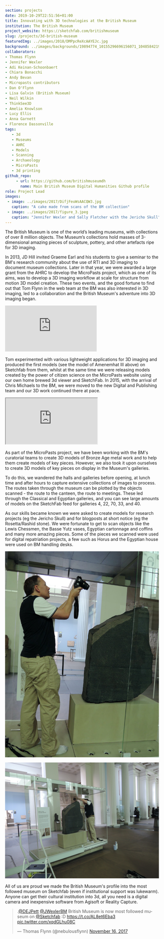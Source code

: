 ```yaml
---
section: projects
date: 2019-10-29T22:51:56+01:00
title: Innovating with 3D technologies at the British Museum
institution: The British Museum
project_website: https://sketchfab.com/britishmuseum
slug: /projects/3d-british-museum
featuredImg: ../images/2018/DMPpcReXcAAYEJc.jpg
background: ../images/backgrounds/19894774_10155296696156071_1048584219763234466_n-1-1170x450.jpg
collaborators:
- Thomas Flynn
- Jennifer Wexler
- Adi Keinan-Schoonbaert
- Chiara Bonacchi
- Andy Bevan
- Micropasts contributors
- Dan O'Flynn
- Lisa Galvin (British Museum)
- Neil Wilkin
- ThinkSee3D
- Amelia Knowlson
- Lucy Ellis
- Anna Garnett
- Florence Dassonville
tags:
   - 3d
   - Museums
   - AHRC
   - Models
   - Scanning
   - Archaeology
   - MicroPasts
   - 3d printing
github_repo: 
     - url: https://github.com/britishmuseumdh
       name: Main British Museum Digital Humanities Github profile
role: Project Lead
images:
 - image: ../images/2017/DifjFeuWsAACQW3.jpg
   caption: "A cake made from scans of the BM collection"
 - image: ../images/2017/figure_3.jpeg
   caption: "Jennifer Wexler and Sally Fletcher with the Jericho Skull"
---
```

The British Museum is one of the world’s leading museums, with collections of over 8 million objects. The Museum’s collections hold 
masses of 3-dimensional amazing pieces of sculpture, pottery, and other artefacts ripe for 3D imaging. 

In 2013, JD Hill invited Graeme Earl and his students to give a seminar to the BM's research community 
about the use of RTI and 3D imaging to document museum collections. Later in that year, we were awarded a large 
grant from the AHRC to develop the MicroPasts project, which as one of its aims, was to develop a 3D imaging workflow 
at scale for structure from motion 3D model creation. These two events, and the good fortune to find 
out that Tom Flynn in the web team at the BM was also interested in 3D imaging, led to a collaboration and the
British Museum's adventure into 3D imaging began. 

<div class="ratio-16x9 ratio my-2">
    <iframe title="Granite head of Amenemhat III" frameborder="0" allowfullscreen mozallowfullscreen="true" webkitallowfullscreen="true" allow="autoplay; fullscreen; xr-spatial-tracking" xr-spatial-tracking execution-while-out-of-viewport execution-while-not-rendered web-share src="https://sketchfab.com/models/64d0b7662b59417986e9d693624de97a/embed?camera=0&ui_infos=0&ui_watermark_link=0&ui_watermark=0&ui_theme=dark"> </iframe> 
</div>
   
Tom experimented with various lightweight applications for 3D imaging and produced the first models (see the model of Amenemhat III above) on 
Sketchfab from them, whilst at the same time we were releasing models created by the power of citizen science 
on the MicroPasts website using our own home brewed 3d viewer and SketchFab. In 2015, with the arrival of 
Chris Michaels to the BM, we were moved to the new Digital and Publishing team and our 3D work continued there at 
pace. 

<div class="ratio-16x9 ratio my-3">
    <iframe src="https://sketchfab.com/playlists/embed?collection=bb3cff6dfa4f40a588794dd02a29e12f&autostart=0"
    title="Annotated Models"
    allowfullscreen
    mozallowfullscreen="true"
    webkitallowfullscreen="true"
    allow="autoplay; fullscreen; xr-spatial-tracking"
    xr-spatial-tracking
    execution-while-out-of-viewport
    execution-while-not-rendered
    web-share
    ></iframe>
</div>

As part of the MicroPasts project, we have been working with the BM's curatorial teams to create 3D models of Bronze Age metal work
and to help them create models of key pieces. However, we also took it upon ourselves to create 3D models of
key pieces on display in the Museum's galleries. 

To do this, we wandered the halls and galleries before opening, at lunch time and after hours to capture extensive collections of images to process. The routes taken 
through the museum can be plotted by the objects scanned - the route to the canteen, the route to meetings. These 
led through the Classical and Egyptian galleries, and you can see large amounts of models on the SketchFab feed for galleries 
4, 22, 70, 33, and 40. 

As our skills became known we were asked to create models for research projects (eg the Jericho Skull) and for 
blogposts at short notice (eg the Rosetta/Rashid stone). We were fortunate to get to scan objects like
the Lewis Chessmen, the Basse Yutz vases, Egyptian cartonnage and coffins and many more amazing pieces. Some of the pieces we scanned 
were used for digital repatriation projects, a few such as Horus and the Egyptian house were used on BM handling desks. 

![Scanning the Rosetta Stone in 2017, excuse the white socks, I just got off my bike](../images/2017/DSCN4077.jpg)

![Scanning the Rosetta Stone in 2017](../images/2017/DSCN4080.JPG)

All of us are proud we made the British Museum's profile into the most followed museum on Sketchfab (even if
institutional support was lukewarm). Anyone can get their cultural institution into 3d, all you need is a digital 
camera and inexpensive software from Agisoft or Reality Capture.

<blockquote class="twitter-tweet"><p lang="en" dir="ltr">.<a href="https://twitter.com/DEJPett?ref_src=twsrc%5Etfw">@DEJPett</a> <a href="https://twitter.com/JWexlerBM?ref_src=twsrc%5Etfw">@JWexlerBM</a> British Museum is now most followed museum on <a href="https://twitter.com/Sketchfab?ref_src=twsrc%5Etfw">@Sketchfab</a> :D <a href="https://t.co/AL8et6Eba3">https://t.co/AL8et6Eba3</a> <a href="https://t.co/xqdGLhu08C">pic.twitter.com/xqdGLhu08C</a></p>&mdash; Thomas Flynn (@nebulousflynn) <a href="https://twitter.com/nebulousflynn/status/931092163366146048?ref_src=twsrc%5Etfw">November 16, 2017</a></blockquote> 